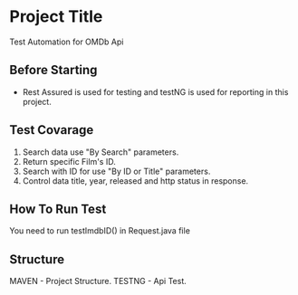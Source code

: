 # Project Title

Test Automation for OMDb Api

## Before Starting

* Rest Assured is used for testing and testNG is used for reporting in this project.

## Test Covarage

1) Search data use "By Search" parameters.
2) Return specific Film's ID.
3) Search with ID for use "By ID or Title" parameters.
4) Control data title, year, released and http status in response.

## How To Run Test

You need to run testImdbID() in Request.java file

## Structure

MAVEN - Project Structure. TESTNG - Api Test.


